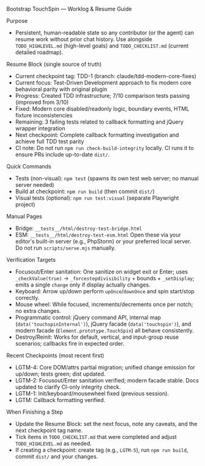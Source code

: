 Bootstrap TouchSpin — Worklog & Resume Guide

Purpose
- Persistent, human-readable state so any contributor (or the agent) can resume work without prior chat history. Use alongside `TODO_HIGHLEVEL.md` (high-level goals) and `TODO_CHECKLIST.md` (current detailed roadmap).

Resume Block (single source of truth)
- Current checkpoint tag: TDD-1 (branch: claude/tdd-modern-core-fixes)
- Current focus: Test-Driven Development approach to fix modern core behavioral parity with original plugin
- Progress: Created TDD infrastructure; 7/10 comparison tests passing (improved from 3/10)
- Fixed: Modern core disabled/readonly logic, boundary events, HTML fixture inconsistencies
- Remaining: 3 failing tests related to callback formatting and jQuery wrapper integration  
- Next checkpoint: Complete callback formatting investigation and achieve full TDD test parity
- CI note: Do not run `npm run check-build-integrity` locally. CI runs it to ensure PRs include up-to-date `dist/`.

Quick Commands
- Tests (non-visual): `npm test` (spawns its own test web server; no manual server needed)
- Build at checkpoint: `npm run build` (then commit `dist/`)
- Visual tests (optional): `npm run test:visual` (separate Playwright project)

Manual Pages
- Bridge: `__tests__/html/destroy-test-bridge.html`
- ESM: `__tests__/html/destroy-test-esm.html`
  Open these via your editor's built-in server (e.g., PhpStorm) or your preferred local server. Do not run `scripts/serve.mjs` manually.

Verification Targets
- Focusout/Enter sanitation: One sanitize on widget exit or Enter; uses `_checkValue(true)` → `_forcestepdivisibility` + bounds + `_setDisplay`; emits a single `change` only if display actually changes.
- Keyboard: Arrow up/down perform `upOnce`/`downOnce` and spin start/stop correctly.
- Mouse wheel: While focused, increments/decrements once per notch; no extra changes.
- Programmatic control: jQuery command API, internal map (`data('touchspinInternal')`), jQuery facade (`data('touchspin')`), and modern facade (`Element.prototype.TouchSpin`) all behave consistently.
- Destroy/Reinit: Works for default, vertical, and input-group reuse scenarios; callbacks fire in expected order.

Recent Checkpoints (most recent first)
- LGTM-4: Core DOM/attrs partial migration; unified change emission for up/down; tests green; dist updated.
- LGTM-2: Focusout/Enter sanitation verified; modern facade stable. Docs updated to clarify CI-only integrity check.
- LGTM-1: Init/keyboard/mousewheel fixed (previous session).
- LGTM: Callback formatting verified.

When Finishing a Step
- Update the Resume Block: set the next focus, note any caveats, and the next checkpoint tag name.
- Tick items in `TODO_CHECKLIST.md` that were completed and adjust `TODO_HIGHLEVEL.md` as needed.
- If creating a checkpoint: create tag (e.g., `LGTM-5`), run `npm run build`, commit `dist/` and your changes.
